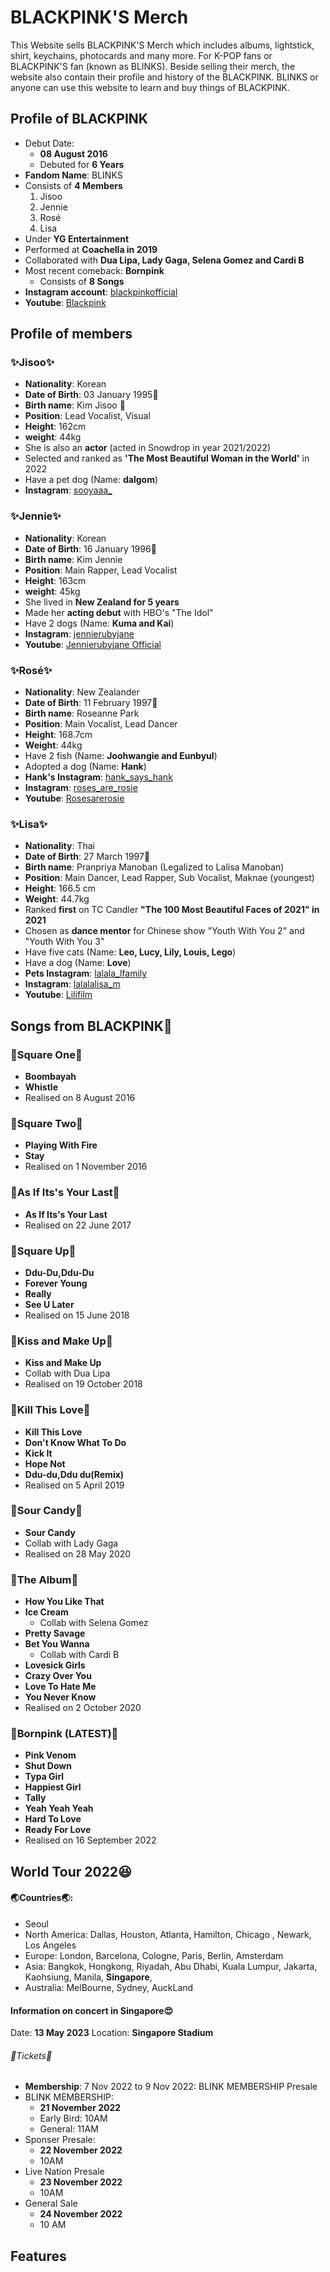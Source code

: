 # BLACKPINK'S Merch

This Website sells BLACKPINK'S Merch which includes albums, lightstick, shirt, keychains, photocards and many more. For K-POP fans or BLACKPINK'S fan (known as BLINKS). Beside selling their merch, the website also contain their profile and history of the BLACKPINK. BLINKS or anyone can use this website to learn and buy things of BLACKPINK.

## Profile of BLACKPINK

- Debut Date:
  - **08 August 2016**
  - Debuted for **6 Years**
- **Fandom Name**: BLINKS
- Consists of **4 Members**
  1. Jisoo
  2. Jennie
  3. Rosé
  4. Lisa
- Under **YG Entertainment**
- Performed at **Coachella in 2019**
- Collaborated with **Dua Lipa, Lady Gaga, Selena Gomez and Cardi B**
- Most recent comeback: **Bornpink**
  - Consists of **8 Songs**
- **Instagram account**: [blackpinkofficial](https://www.instagram.com/blackpinkofficial/)
- **Youtube**: [Blackpink](https://www.youtube.com/channel/UCOmHUn--16B90oW2L6FRR3A)

## Profile of members

### :sparkles:Jisoo:sparkles:

- **Nationality**: Korean
- **Date of Birth**: 03 January 1995:birthday:
- **Birth name**: Kim Jisoo :rabbit:
- **Position**: Lead Vocalist, Visual
- **Height**: 162cm
- **weight**: 44kg
- She is also an **actor** (acted in Snowdrop in year 2021/2022)
- Selected and ranked as **'The Most Beautiful Woman in the World'** in 2022
- Have a pet dog (Name: **dalgom**)
- **Instagram**: [sooyaaa\_](https://www.instagram.com/sooyaaa__/)

### :sparkles:Jennie:sparkles:

- **Nationality**: Korean
- **Date of Birth**: 16 January 1996:birthday:
- **Birth name**: Kim Jennie
- **Position**: Main Rapper, Lead Vocalist
- **Height**: 163cm
- **weight**: 45kg
- She lived in **New Zealand for 5 years**
- Made her **acting debut** with HBO's "The Idol"
- Have 2 dogs (Name: **Kuma and Kai**)
- **Instagram**: [jennierubyjane](https://www.instagram.com/jennierubyjane/)
- **Youtube**: [Jennierubyjane Official](https://www.youtube.com/c/JennierubyjaneOfficial_BLACKPINK)

### :sparkles:Rosé:sparkles:

- **Nationality**: New Zealander
- **Date of Birth**: 11 February 1997:birthday:
- **Birth name**: Roseanne Park
- **Position**: Main Vocalist, Lead Dancer
- **Height**: 168.7cm
- **Weight**: 44kg
- Have 2 fish (Name: **Joohwangie and Eunbyul**)
- Adopted a dog (Name: **Hank**)
- **Hank's Instagram**: [hank_says_hank](https://www.instagram.com/hank_says_hank/)
- **Instagram**: [roses_are_rosie](https://www.instagram.com/roses_are_rosie/)
- **Youtube**: [Rosesarerosie](https://www.youtube.com/c/ROS%C3%89Official_BLACKPINK)

### :sparkles:Lisa:sparkles:

- **Nationality**: Thai
- **Date of Birth**: 27 March 1997:birthday:
- **Birth name**: Pranpriya Manoban (Legalized to Lalisa Manoban)
- **Position**: Main Dancer, Lead Rapper, Sub Vocalist, Maknae (youngest)
- **Height**: 166.5 cm
- **Weight**: 44.7kg
- Ranked **first** on TC Candler **"The 100 Most Beautiful Faces of 2021" in 2021**
- Chosen as **dance mentor** for Chinese show "Youth With You 2" and "Youth With You 3"
- Have five cats (Name: **Leo, Lucy, Lily, Louis, Lego**)
- Have a dog (Name: **Love**)
- **Pets Instagram**: [lalala_lfamily](https://www.instagram.com/lalala_lfamily/)
- **Instagram**: [lalalalisa_m](https://www.instagram.com/lalalalisa_m/)
- **Youtube**: [Lilifilm](https://www.youtube.com/@lalalalisa_m)

## Songs from BLACKPINK:musical_note:

### :musical_note:Square One:musical_note:

- **Boombayah**
- **Whistle**
- Realised on 8 August 2016

### :musical_note:Square Two:musical_note:

- **Playing With Fire**
- **Stay**
- Realised on 1 November 2016

### :musical_note:As If Its's Your Last:musical_note:

- **As If Its's Your Last**
- Realised on 22 June 2017

### :musical_note:Square Up:musical_note:

- **Ddu-Du,Ddu-Du**
- **Forever Young**
- **Really**
- **See U Later**
- Realised on 15 June 2018

### :musical_note:Kiss and Make Up:musical_note:

- **Kiss and Make Up**
- Collab with Dua Lipa
- Realised on 19 October 2018

### :musical_note:Kill This Love:musical_note:

- **Kill This Love**
- **Don't Know What To Do**
- **Kick It**
- **Hope Not**
- **Ddu-du,Ddu du(Remix)**
- Realised on 5 April 2019

### :musical_note:Sour Candy:musical_note:

- **Sour Candy**
- Collab with Lady Gaga
- Realised on 28 May 2020

### :musical_note:The Album:musical_note:

- **How You Like That**
- **Ice Cream**
  - Collab with Selena Gomez
- **Pretty Savage**
- **Bet You Wanna**
  - Collab with Cardi B
- **Lovesick Girls**
- **Crazy Over You**
- **Love To Hate Me**
- **You Never Know**
- Realised on 2 October 2020

### :musical_note:Bornpink (LATEST):musical_note:

- **Pink Venom**
- **Shut Down**
- **Typa Girl**
- **Happiest Girl**
- **Tally**
- **Yeah Yeah Yeah**
- **Hard To Love**
- **Ready For Love**
- Realised on 16 September 2022

## World Tour 2022:satisfied:

#### :earth_asia:Countries:earth_asia::

- Seoul
- North America: Dallas, Houston, Atlanta, Hamilton, Chicago , Newark, Los Angeles
- Europe: London, Barcelona, Cologne, Paris, Berlin, Amsterdam
- Asia: Bangkok, Hongkong, Riyadah, Abu Dhabi, Kuala Lumpur, Jakarta, Kaohsiung, Manila, **Singapore**,
- Australia: MelBourne, Sydney, AuckLand

#### Information on concert in Singapore:heart_eyes:

Date: **13 May 2023**
Location: **Singapore Stadium**

###### :ticket:Tickets:ticket:

- **Membership**: 7 Nov 2022 to 9 Nov 2022: BLINK MEMBERSHIP Presale
- BLINK MEMBERSHIP:
  - **21 November 2022**
  - Early Bird: 10AM
  - General: 11AM
- Sponser Presale:
  - **22 November 2022**
  - 10AM
- Live Nation Presale
  - **23 November 2022**
  - 10AM
- General Sale
  - **24 November 2022**
  - 10 AM

## Features

